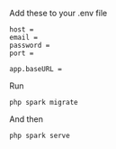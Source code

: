 Add these to your .env file

```
host = 
email = 
password = 
port = 

app.baseURL = 
```

Run 

`php spark migrate`

And then 

`php spark serve`
